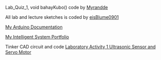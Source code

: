 Lab_Quiz_1, void bahayKubo() code by <a href="https://github.com/Myrandde">Myrandde</a>

All lab and lecture sketches is coded by <a href="https://github.com/eisBlume0901">eisBlume0901</a>

<a href="https://docs.google.com/document/d/1cv6DzRcRh212yKM68--npwox0QnZuTwtCOb-NSjAmKo/edit?usp=sharing">My Arduino Documentation</a>

<a href="https://www.canva.com/design/DAGkmuOGyaw/iO5xt8f-Pfx9e8cbS0ZyRA/edit?utm_content=DAGkmuOGyaw&utm_campaign=designshare&utm_medium=link2&utm_source=sharebutton">My Intelligent System Portfolio</a>

Tinker CAD circuit and code
<a href="https://www.tinkercad.com/things/7ty1JCGg3q8-laboratory-activity-1-ultrasonic-sensor-and-servo-motor">Laboratory Activity 1 Ultrasonic Sensor and Servo Motor</a>
